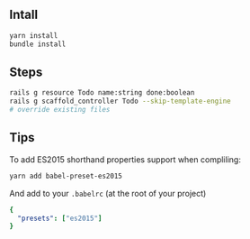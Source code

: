 ## Intall

```bash
yarn install
bundle install
```

## Steps
```bash
rails g resource Todo name:string done:boolean  
rails g scaffold_controller Todo --skip-template-engine
# override existing files
```

## Tips
To add ES2015 shorthand properties support when compliling:
```bash
yarn add babel-preset-es2015 
```
And add to your `.babelrc` (at the root of your project)
```yml
{
  "presets": ["es2015"]
}  
```